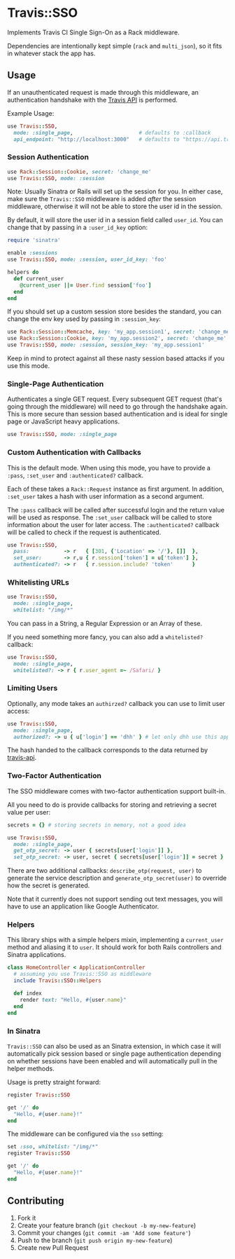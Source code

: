 # Travis::SSO

Implements Travis CI Single Sign-On as a Rack middleware.

Dependencies are intentionally kept simple (`rack` and `multi_json`), so it fits in whatever stack the app has.

## Usage

If an unauthenticated request is made through this middleware, an authentication handshake with the [Travis API](https://github.com/travis-ci/travis-api) is performed.

Example Usage:

``` ruby
use Travis::SSO,
  mode: :single_page,                     # defaults to :callback
  api_endpoint: "http://localhost:3000"   # defaults to "https://api.travis-ci.org"
```

### Session Authentication

``` ruby
use Rack::Session::Cookie, secret: 'change_me'
use Travis::SSO, mode: :session
```

Note: Usually Sinatra or Rails will set up the session for you. In either case, make sure the `Travis::SSO` middleware is added *after* the session middleware, otherwise it will not be able to store the user id in the session.

By default, it will store the user id in a session field called `user_id`. You can change that by passing in a `:user_id_key` option:

``` ruby
require 'sinatra'

enable :sessions
use Travis::SSO, mode: :session, user_id_key: 'foo'

helpers do
  def current_user
    @current_user ||= User.find session['foo']
  end
end
```

If you should set up a custom session store besides the standard, you can change the env key used by passing in `:session_key`:

``` ruby
use Rack::Session::Memcache, key: 'my_app.session1', secret: 'change_me'
use Rack::Session::Cookie, key: 'my_app.session2', secret: 'change_me'
use Travis::SSO, mode: :session, session_key: 'my_app.session1'
```

Keep in mind to protect against all these nasty session based attacks if you use this mode.

### Single-Page Authentication

Authenticates a single GET request. Every subsequent GET request (that's going through the middleware) will need to go through the handshake again. This is more secure than session based authentication and is ideal for single page or JavaScript heavy applications.

``` ruby
use Travis::SSO, mode: :single_page
```

### Custom Authentication with Callbacks

This is the default mode. When using this mode, you have to provide a `:pass`, `:set_user` and `:authenticated?` callback.

Each of these takes a `Rack::Request` instance as first argument. In addition, `:set_user` takes a hash with user information as a second argument.

The `:pass` callback will be called after successful login and the return value will be used as response.
The `:set_user` callback will be called to store information about the user for later access.
The `:authenticated?` callback will be called to check if the request is authenticated.

``` ruby
use Travis::SSO,
  pass:           -> r   { [301, {'Location' => '/'}, []]  },
  set_user:       -> r,u { r.session['token'] = u['token'] },
  authenticated?: -> r   { r.session.include? 'token'      }
```

### Whitelisting URLs

``` ruby
use Travis::SSO,
  mode: :single_page,
  whitelist: "/img/*"
```

You can pass in a String, a Regular Expression or an Array of these.

If you need something more fancy, you can also add a `whitelisted?` callback:

``` ruby
use Travis::SSO,
  mode: :single_page,
  whitelisted?: -> r { r.user_agent =~ /Safari/ }
```

### Limiting Users

Optionally, any mode takes an `authirzed?` callback you can use to limit user access:

``` ruby
use Travis::SSO,
  mode: :single_page,
  authorized?: -> u { u['login'] == 'dhh' } # let only dhh use this app
```

The hash handed to the callback corresponds to the data returned by [travis-api](https://api.travis-ci.org/docs/#/users/).

### Two-Factor Authentication

The SSO middleware comes with two-factor authentication support built-in.

All you need to do is provide callbacks for storing and retrieving a secret value per user:

``` ruby
secrets = {} # storing secrets in memory, not a good idea

use Travis::SSO,
  mode: :single_page,
  get_otp_secret: -> user { secrets[user['login']] },
  set_otp_secret: -> user, secret { secrets[user['login']] = secret }
```

There are two additional callbacks: `describe_otp(request, user)` to generate the service description and `generate_otp_secret(user)` to override how the secret is generated.

Note that it currently does not support sending out text messages, you will have to use an application like Google Authenticator.

### Helpers

This library ships with a simple helpers mixin, implementing a `current_user` method and aliasing it to `user`. It should work for both Rails controllers and Sinatra applications.

``` ruby
class HomeController < ApplicationController
  # assuming you use Travis::SSO as middleware
  include Travis::SSO::Helpers

  def index
    render text: "Hello, #{user.name}"
  end
end
```

### In Sinatra

`Travis::SSO` can also be used as an Sinatra extension, in which case it will automatically pick session based or single page authentication depending on whether sessions have been enabled and will automatically pull in the helper methods.

Usage is pretty straight forward:

``` ruby
register Travis::SSO

get '/' do
  "Hello, #{user.name}!"
end
```

The middleware can be configured via the `sso` setting:

``` ruby
set :sso, whitelist: "/img/*"
register Travis::SSO

get '/' do
  "Hello, #{user.name}!"
end
```

## Contributing

1. Fork it
2. Create your feature branch (`git checkout -b my-new-feature`)
3. Commit your changes (`git commit -am 'Add some feature'`)
4. Push to the branch (`git push origin my-new-feature`)
5. Create new Pull Request
